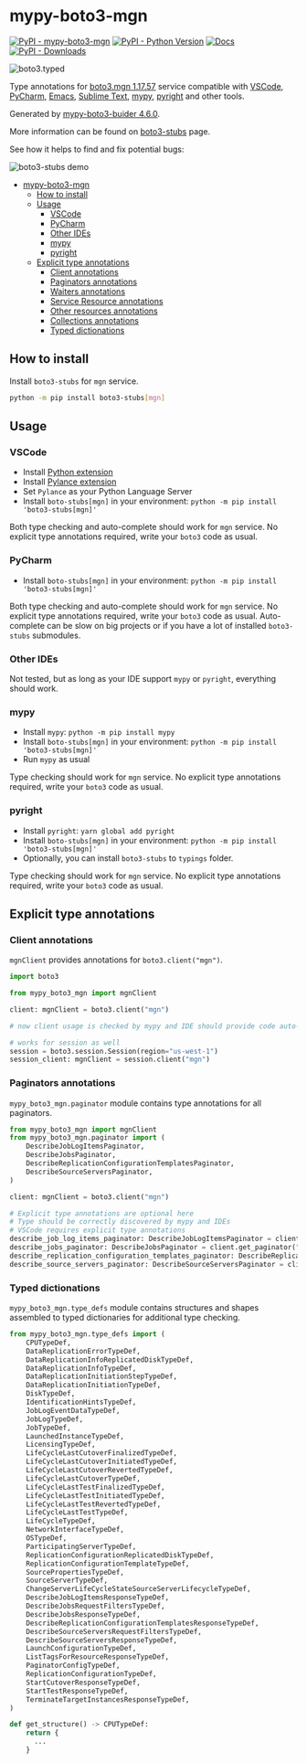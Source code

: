 # mypy-boto3-mgn

[![PyPI - mypy-boto3-mgn](https://img.shields.io/pypi/v/mypy-boto3-mgn.svg?color=blue)](https://pypi.org/project/mypy-boto3-mgn)
[![PyPI - Python Version](https://img.shields.io/pypi/pyversions/mypy-boto3-mgn.svg?color=blue)](https://pypi.org/project/mypy-boto3-mgn)
[![Docs](https://img.shields.io/readthedocs/mypy-boto3-builder.svg?color=blue)](https://mypy-boto3-builder.readthedocs.io/)
[![PyPI - Downloads](https://img.shields.io/pypi/dw/mypy-boto3-mgn?color=blue)](https://pypistats.org/packages/mypy-boto3-mgn)

![boto3.typed](https://github.com/vemel/mypy_boto3_builder/raw/master/logo.png)

Type annotations for
[boto3.mgn 1.17.57](https://boto3.amazonaws.com/v1/documentation/api/1.17.57/reference/services/mgn.html#mgn) service
compatible with
[VSCode](https://code.visualstudio.com/),
[PyCharm](https://www.jetbrains.com/pycharm/),
[Emacs](https://www.gnu.org/software/emacs/),
[Sublime Text](https://www.sublimetext.com/),
[mypy](https://github.com/python/mypy),
[pyright](https://github.com/microsoft/pyright)
and other tools.

Generated by [mypy-boto3-buider 4.6.0](https://github.com/vemel/mypy_boto3_builder).

More information can be found on [boto3-stubs](https://pypi.org/project/boto3-stubs/) page.

See how it helps to find and fix potential bugs:

![boto3-stubs demo](https://github.com/vemel/mypy_boto3_builder/raw/master/demo.gif)

- [mypy-boto3-mgn](#mypy-boto3-mgn)
  - [How to install](#how-to-install)
  - [Usage](#usage)
    - [VSCode](#vscode)
    - [PyCharm](#pycharm)
    - [Other IDEs](#other-ides)
    - [mypy](#mypy)
    - [pyright](#pyright)
  - [Explicit type annotations](#explicit-type-annotations)
    - [Client annotations](#client-annotations)
    - [Paginators annotations](#paginators-annotations)
    - [Waiters annotations](#waiters-annotations)
    - [Service Resource annotations](#service-resource-annotations)
    - [Other resources annotations](#other-resources-annotations)
    - [Collections annotations](#collections-annotations)
    - [Typed dictionations](#typed-dictionations)

## How to install

Install `boto3-stubs` for `mgn` service.

```bash
python -m pip install boto3-stubs[mgn]
```

## Usage

### VSCode

- Install [Python extension](https://marketplace.visualstudio.com/items?itemName=ms-python.python)
- Install [Pylance extension](https://marketplace.visualstudio.com/items?itemName=ms-python.vscode-pylance)
- Set `Pylance` as your Python Language Server
- Install `boto-stubs[mgn]` in your environment: `python -m pip install 'boto3-stubs[mgn]'`

Both type checking and auto-complete should work for `mgn` service.
No explicit type annotations required, write your `boto3` code as usual.

### PyCharm

- Install `boto-stubs[mgn]` in your environment: `python -m pip install 'boto3-stubs[mgn]'`

Both type checking and auto-complete should work for `mgn` service.
No explicit type annotations required, write your `boto3` code as usual.
Auto-complete can be slow on big projects or if you have a lot of installed `boto3-stubs` submodules.

### Other IDEs

Not tested, but as long as your IDE support `mypy` or `pyright`, everything should work.

### mypy

- Install `mypy`: `python -m pip install mypy`
- Install `boto-stubs[mgn]` in your environment: `python -m pip install 'boto3-stubs[mgn]'`
- Run `mypy` as usual

Type checking should work for `mgn` service.
No explicit type annotations required, write your `boto3` code as usual.

### pyright

- Install `pyright`: `yarn global add pyright`
- Install `boto-stubs[mgn]` in your environment: `python -m pip install 'boto3-stubs[mgn]'`
- Optionally, you can install `boto3-stubs` to `typings` folder.

Type checking should work for `mgn` service.
No explicit type annotations required, write your `boto3` code as usual.

## Explicit type annotations

### Client annotations

`mgnClient` provides annotations for `boto3.client("mgn")`.

```python
import boto3

from mypy_boto3_mgn import mgnClient

client: mgnClient = boto3.client("mgn")

# now client usage is checked by mypy and IDE should provide code auto-complete

# works for session as well
session = boto3.session.Session(region="us-west-1")
session_client: mgnClient = session.client("mgn")
```

### Paginators annotations

`mypy_boto3_mgn.paginator` module contains type annotations for all paginators.

```python
from mypy_boto3_mgn import mgnClient
from mypy_boto3_mgn.paginator import (
    DescribeJobLogItemsPaginator,
    DescribeJobsPaginator,
    DescribeReplicationConfigurationTemplatesPaginator,
    DescribeSourceServersPaginator,
)

client: mgnClient = boto3.client("mgn")

# Explicit type annotations are optional here
# Type should be correctly discovered by mypy and IDEs
# VSCode requires explicit type annotations
describe_job_log_items_paginator: DescribeJobLogItemsPaginator = client.get_paginator("describe_job_log_items")
describe_jobs_paginator: DescribeJobsPaginator = client.get_paginator("describe_jobs")
describe_replication_configuration_templates_paginator: DescribeReplicationConfigurationTemplatesPaginator = client.get_paginator("describe_replication_configuration_templates")
describe_source_servers_paginator: DescribeSourceServersPaginator = client.get_paginator("describe_source_servers")
```







### Typed dictionations

`mypy_boto3_mgn.type_defs` module contains structures and shapes assembled
to typed dictionaries for additional type checking.

```python
from mypy_boto3_mgn.type_defs import (
    CPUTypeDef,
    DataReplicationErrorTypeDef,
    DataReplicationInfoReplicatedDiskTypeDef,
    DataReplicationInfoTypeDef,
    DataReplicationInitiationStepTypeDef,
    DataReplicationInitiationTypeDef,
    DiskTypeDef,
    IdentificationHintsTypeDef,
    JobLogEventDataTypeDef,
    JobLogTypeDef,
    JobTypeDef,
    LaunchedInstanceTypeDef,
    LicensingTypeDef,
    LifeCycleLastCutoverFinalizedTypeDef,
    LifeCycleLastCutoverInitiatedTypeDef,
    LifeCycleLastCutoverRevertedTypeDef,
    LifeCycleLastCutoverTypeDef,
    LifeCycleLastTestFinalizedTypeDef,
    LifeCycleLastTestInitiatedTypeDef,
    LifeCycleLastTestRevertedTypeDef,
    LifeCycleLastTestTypeDef,
    LifeCycleTypeDef,
    NetworkInterfaceTypeDef,
    OSTypeDef,
    ParticipatingServerTypeDef,
    ReplicationConfigurationReplicatedDiskTypeDef,
    ReplicationConfigurationTemplateTypeDef,
    SourcePropertiesTypeDef,
    SourceServerTypeDef,
    ChangeServerLifeCycleStateSourceServerLifecycleTypeDef,
    DescribeJobLogItemsResponseTypeDef,
    DescribeJobsRequestFiltersTypeDef,
    DescribeJobsResponseTypeDef,
    DescribeReplicationConfigurationTemplatesResponseTypeDef,
    DescribeSourceServersRequestFiltersTypeDef,
    DescribeSourceServersResponseTypeDef,
    LaunchConfigurationTypeDef,
    ListTagsForResourceResponseTypeDef,
    PaginatorConfigTypeDef,
    ReplicationConfigurationTypeDef,
    StartCutoverResponseTypeDef,
    StartTestResponseTypeDef,
    TerminateTargetInstancesResponseTypeDef,
)

def get_structure() -> CPUTypeDef:
    return {
      ...
    }
```
